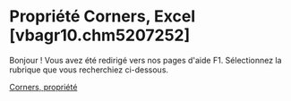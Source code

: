 
# Propriété Corners, Excel [vbagr10.chm5207252]

Bonjour ! Vous avez été redirigé vers nos pages d'aide F1. Sélectionnez la rubrique que vous recherchiez ci-dessous.

[Corners, propriété](http://msdn.microsoft.com/library/18e320a0-f138-a727-3205-419e07f4b339%28Office.15%29.aspx)
